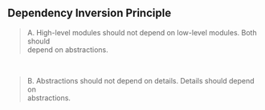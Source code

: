 ## Dependency Inversion Principle

> A. High-level modules should not depend on low-level modules. Both should <br/>depend on abstractions.
>
<br/>

> B. Abstractions should not depend on details. Details should depend on <br/>abstractions.

<br/>
